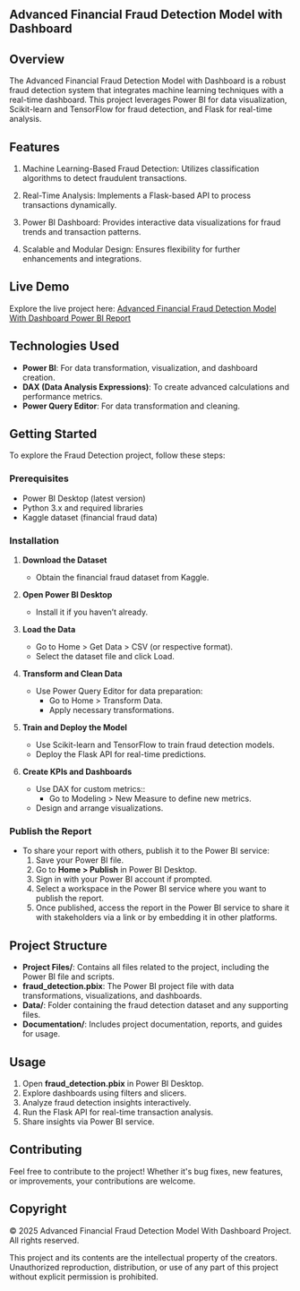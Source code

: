 ## Advanced Financial Fraud Detection Model with Dashboard

## Overview

The Advanced Financial Fraud Detection Model with Dashboard is a robust fraud detection system that integrates machine learning techniques with a real-time dashboard. This project leverages Power BI for data visualization, Scikit-learn and TensorFlow for fraud detection, and Flask for real-time analysis.

## Features

1. Machine Learning-Based Fraud Detection: Utilizes classification algorithms to detect fraudulent transactions.

2. Real-Time Analysis: Implements a Flask-based API to process transactions dynamically.

3. Power BI Dashboard: Provides interactive data visualizations for fraud trends and transaction patterns.

4. Scalable and Modular Design: Ensures flexibility for further enhancements and integrations.

## Live Demo

Explore the live project here: [Advanced Financial Fraud Detection Model With Dashboard Power BI Report]([https://app.powerbi.com/view?r=eyJrIjoiOWE1MmZiMjYtYThhMi00OTM5LTg5ODktYmUxN2JmYWZiZjBmIiwidCI6ImJkNmQzYjM4LWE4MTktNGYyZS1iODhmLThiYzVkNGM0MDEyOSJ9](https://app.powerbi.com/view?r=eyJrIjoiMDMxN2UzZTktNTczOC00N2IxLThjMzQtYTc2YzEyMDZmMjYwIiwidCI6ImJkNmQzYjM4LWE4MTktNGYyZS1iODhmLThiYzVkNGM0MDEyOSJ9))

## Technologies Used

- **Power BI**: For data transformation, visualization, and dashboard creation.
- **DAX (Data Analysis Expressions)**: To create advanced calculations and performance metrics.
- **Power Query Editor**: For data transformation and cleaning.

## Getting Started

To explore the Fraud Detection project, follow these steps:

### Prerequisites

- Power BI Desktop (latest version)
- Python 3.x and required libraries
- Kaggle dataset (financial fraud data)

### Installation

1. **Download the Dataset**

   - Obtain the financial fraud dataset from Kaggle.
   
2. **Open Power BI Desktop**
   - Install it if you haven’t already.

3. **Load the Data**

   - Go to Home > Get Data > CSV (or respective format).
   - Select the dataset file and click Load.

4. **Transform and Clean Data**

   - Use Power Query Editor for data preparation:
     - Go to Home > Transform Data.
     - Apply necessary transformations.

5. **Train and Deploy the Model**

   - Use Scikit-learn and TensorFlow to train fraud detection models.
   - Deploy the Flask API for real-time predictions.

6. **Create KPIs and Dashboards**

   - Use DAX for custom metrics::
     - Go to Modeling > New Measure to define new metrics.
   - Design and arrange visualizations.

### Publish the Report

- To share your report with others, publish it to the Power BI service:
  1. Save your Power BI file.
  2. Go to **Home > Publish** in Power BI Desktop.
  3. Sign in with your Power BI account if prompted.
  4. Select a workspace in the Power BI service where you want to publish the report.
  5. Once published, access the report in the Power BI service to share it with stakeholders via a link or by embedding it in other platforms.

## Project Structure

- **Project Files/**: Contains all files related to the project, including the Power BI file and scripts.
- **fraud_detection.pbix**: The Power BI project file with data transformations, visualizations, and dashboards.
- **Data/**: Folder containing the fraud detection dataset and any supporting files.
- **Documentation/**: Includes project documentation, reports, and guides for usage.

## Usage

1. Open **fraud_detection.pbix** in Power BI Desktop.
2. Explore dashboards using filters and slicers.
3. Analyze fraud detection insights interactively.
4. Run the Flask API for real-time transaction analysis.
5. Share insights via Power BI service.

## Contributing

Feel free to contribute to the project! Whether it's bug fixes, new features, or improvements, your contributions are welcome.

## Copyright
© 2025 Advanced Financial Fraud Detection Model With Dashboard Project. All rights reserved.

This project and its contents are the intellectual property of the creators. Unauthorized reproduction, distribution, or use of any part of this project without explicit permission is prohibited.
